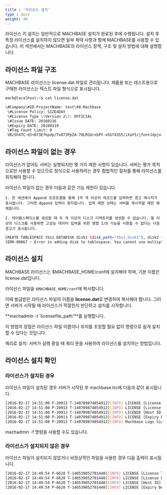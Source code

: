 ```yaml
---
title : '라이선스 설치'
type : docs
weight: 40
---
```


라이선스 키 설치는 일반적으로 MACHBASE 설치가 완료된 후에 수행됩니다. 설치 후 특정 라이선스를 설치하지 않으면 일부 제약 사항과 함께 MACHBASE를 사용할 수 있습니다. 이 섹션에서는 MACHBASE의 라이선스 정책, 구조 및 설치 방법에 대해 설명합니다.


## 라이선스 파일 구조

MACHBASE 라이선스는 license.dat 파일로 관리됩니다. 제품용 또는 테스트용으로 구매한 라이선스는 텍스트 파일 형식으로 표시됩니다.

```bash
mach@localhost:~$ cat license.dat

\#Company\#ID-ProjectName: test\#0-Machbase
 \#License Policy: SIZE4DAY
 \#License Type \(Version 2\): OFFICIAL
 \#Issue DATE: 20160216
 \#Expiry DATE: 20160319
 \#Tag Count Limit: 0
 VBz5h4TC-d3+Bf3Efkpdp/Tx873PpZA-78LRSdrxbPY-xhGf4355/iXaY5/jfnn+Jdpjn+N+ef4l2mOf4355/iXaY5/jfnn+Jdpjn+N+ef4l2mOf4355/iXaY5/jfnn+Jdpjn+N+ef4l2mOf4355/iXaY5/jfnn+Jdpjn+
```


## 라이선스 파일이 없는 경우

라이선스가 없어도 서버는 실행되지만 몇 가지 제한 사항이 있습니다. 서버는 평가 목적으로만 사용할 수 있으므로 정식으로 사용하려는 경우 합법적인 절차를 통해 라이선스를 취득해야 합니다.

라이선스 파일이 없는 경우 다음과 같은 기능 제한이 있습니다.

    1. 한 세션에서 Append 프로토콜을 통해 1억 개 이상의 레코드를 입력하면 경고 메시지가 표시됩니다. 그러면 Append 입력이 중지됩니다. 입력 제한 상태는 서버를 재시작할 때만 해제됩니다.

    2. 테이블스페이스를 생성할 때 두 개 이상의 디스크 디렉토리를 생성할 수 없습니다. 둘 이상의 디스크를 사용하면 고성능 데이터 입력을 위한 병렬 I/O 기능을 사용할 수 없다는 다음 경고가 표시됩니다.

```bash
CREATE TABLESPACE tbs1 DATADISK disk1 (disk_path="tbs1_disk1"), disk2 (disk_path="tbs1_disk2"), disk3 (disk_path="tbs1_disk3");
[ERR-00867 : Error in adding disk to tablespace. You cannot use multiple disks for tablespace without valid license.]
```


## 라이선스 설치

MACHBASE 라이선스는 $MACHBASE_HOME/conf에 설치해야 하며, 기본 이름은 license.dat입니다.

라이선스 파일을 `$MACHBASE_HOME/conf`에 복사합니다.

이때 발급받은 라이선스 파일의 이름을 **license.dat**로 변경하여 복사해야 합니다. 그러면 서버가 시작될 때 라이선스가 적절한지 판단하고 설치를 시작합니다.

**machadmin -t 'licensefile_path'**를 실행합니다.

이 방법의 장점은 라이선스 파일 이름이나 위치를 조정할 필요 없이 명령으로 쉽게 설치할 수 있다는 것입니다.

쿼리로 설치: 서버가 실행 중일 때 쿼리 문을 사용하여 라이선스를 설치하는 방법입니다.


## 라이선스 설치 확인

### 라이선스가 설치된 경우

라이선스 파일이 설치된 경우 서버가 시작된 후 machbase.trc에 다음과 같이 표시됩니다.

```bash
[2016-02-17 14:51:00 P-20913 T-140709874054912][INFO] LICENSE [License Type (Version 2)][OFFICIAL]
[2016-02-17 14:51:00 P-20913 T-140709874054912][INFO] LICENSE [License Policy] [CORE]
[2016-02-17 14:51:00 P-20913 T-140709874054912][INFO] LICENSE [Host ID] [FFFFFFFFFFFFFFF]
[2016-02-17 14:51:00 P-20913 T-140709874054912][INFO] LICENSE [Expiry DATE] [25300318]
[2016-02-17 14:51:00 P-20913 T-140709874054912][INFO] Machbase Logs Signature! : OFFICIAL:CORE:FFFFFFFFFFFFFFF:25300318-3.5.0.826b8f2.official-LINUX-X86-64-release
```

machadmin -f 명령을 사용할 수도 있습니다.

### 라이선스가 설치되지 않은 경우

라이선스 파일이 설치되지 않았거나 비정상적인 파일을 사용한 경우 다음 출력이 표시됩니다.

```bash
[2016-02-17 14:49:54 P-6620 T-140539052701440][INFO] LICENSE [License Type(Version 2)][Only for evaluation (No license)]
[2016-02-17 14:49:54 P-6620 T-140539052701440][INFO] LICENSE [License Policy] [None]
[2016-02-17 14:49:54 P-6620 T-140539052701440][INFO] LICENSE [Host ID] [Unknown]
[2016-02-17 14:49:54 P-6620 T-140539052701440][INFO] LICENSE [Expiry DATE] [N/A]
```
